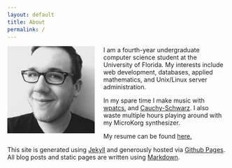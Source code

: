 ```yaml
---
layout: default
title: About
permalink: /
---
```


<img src="img/me.jpg" width="200" align="left" style="padding-right:20px;"> I am
a fourth-year undergraduate computer science student at the University of
Florida. My interests include web development, databases, applied mathematics,
and Unix/Linux server administration.

In my spare time I make music with [wpatcs.](http://wpatcs.bandcamp.com) and
[Cauchy-Schwarz](http://cauchy-schwarz.bandcamp.com/). I also waste multiple hours
playing around with my MicroKorg synthesizer.

My resume can be found [here.](https://dl.dropboxusercontent.com/u/11061210/Resume.pdf)

This site is generated using [Jekyll](http://jekyllrb.com/) and generously
hosted via [Github Pages](https://pages.github.com/). All blog posts and static pages are written using [Markdown](http://daringfireball.net/projects/markdown/).
